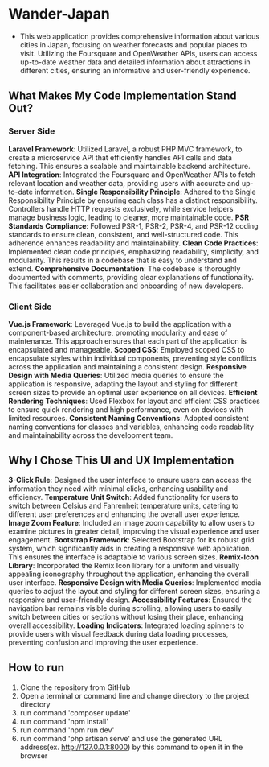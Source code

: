 # Wander-Japan
- This web application provides comprehensive information about various cities in Japan, focusing on weather forecasts and popular places to visit. Utilizing the Foursquare and OpenWeather APIs, users can access up-to-date weather data and detailed information about attractions in different cities, ensuring an informative and user-friendly experience.

## What Makes My Code Implementation Stand Out?

### Server Side
**Laravel Framework**: Utilized Laravel, a robust PHP MVC framework, to create a microservice API that efficiently handles API calls and data fetching. This ensures a scalable and maintainable backend architecture.
**API Integration**: Integrated the Foursquare and OpenWeather APIs to fetch relevant location and weather data, providing users with accurate and up-to-date information.
**Single Responsibility Principle**: Adhered to the Single Responsibility Principle by ensuring each class has a distinct responsibility. Controllers handle HTTP requests exclusively, while service helpers manage business logic, leading to cleaner, more maintainable code.
**PSR Standards Compliance**: Followed PSR-1, PSR-2, PSR-4, and PSR-12 coding standards to ensure clean, consistent, and well-structured code. This adherence enhances readability and maintainability.
**Clean Code Practices**: Implemented clean code principles, emphasizing readability, simplicity, and modularity. This results in a codebase that is easy to understand and extend.
**Comprehensive Documentation**: The codebase is thoroughly documented with comments, providing clear explanations of functionality. This facilitates easier collaboration and onboarding of new developers.

### Client Side
**Vue.js Framework**: Leveraged Vue.js to build the application with a component-based architecture, promoting modularity and ease of maintenance. This approach ensures that each part of the application is encapsulated and manageable.
**Scoped CSS**: Employed scoped CSS to encapsulate styles within individual components, preventing style conflicts across the application and maintaining a consistent design.
**Responsive Design with Media Queries**: Utilized media queries to ensure the application is responsive, adapting the layout and styling for different screen sizes to provide an optimal user experience on all devices.
**Efficient Rendering Techniques**: Used Flexbox for layout and efficient CSS practices to ensure quick rendering and high performance, even on devices with limited resources.
**Consistent Naming Conventions**: Adopted consistent naming conventions for classes and variables, enhancing code readability and maintainability across the development team.

## Why I Chose This UI and UX Implementation
**3-Click Rule**: Designed the user interface to ensure users can access the information they need with minimal clicks, enhancing usability and efficiency.
**Temperature Unit Switch**: Added functionality for users to switch between Celsius and Fahrenheit temperature units, catering to different user preferences and enhancing the overall user experience.
**Image Zoom Feature**: Included an image zoom capability to allow users to examine pictures in greater detail, improving the visual experience and user engagement.
**Bootstrap Framework**: Selected Bootstrap for its robust grid system, which significantly aids in creating a responsive web application. This ensures the interface is adaptable to various screen sizes.
**Remix-Icon Library**: Incorporated the Remix Icon library for a uniform and visually appealing iconography throughout the application, enhancing the overall user interface.
**Responsive Design with Media Queries**: Implemented media queries to adjust the layout and styling for different screen sizes, ensuring a responsive and user-friendly design.
**Accessibility Features**: Ensured the navigation bar remains visible during scrolling, allowing users to easily switch between cities or sections without losing their place, enhancing overall accessibility.
**Loading Indicators**: Integrated loading spinners to provide users with visual feedback during data loading processes, preventing confusion and improving the user experience.

## How to run
1. Clone the repository from GitHub
2. Open a terminal or command line and change directory to the project directory
3. run command 'composer update'
4. run command 'npm install'
5. run command 'npm run dev'
6. run command 'php artisan serve' and use the generated URL address(ex. http://127.0.0.1:8000) by this command to open it in the browser
